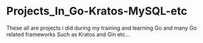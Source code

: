 # Projects_In_Go-Kratos-MySQL-etc
These all are projects i did during my training and learning Go and many Go related frameworks Such as Kratos and Gin etc...
